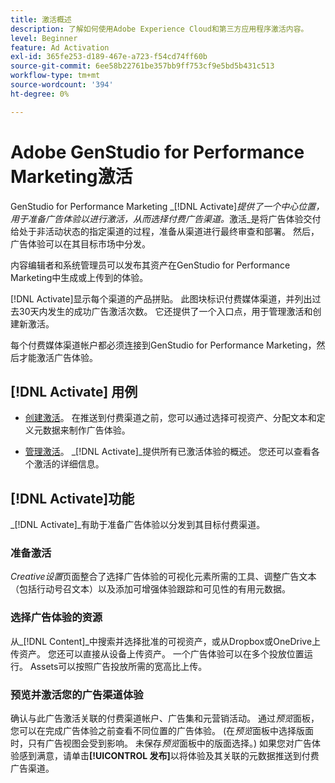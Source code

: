 ```yaml
---
title: 激活概述
description: 了解如何使用Adobe Experience Cloud和第三方应用程序激活内容。
level: Beginner
feature: Ad Activation
exl-id: 365fe253-d189-467e-a723-f54cd74ff60b
source-git-commit: 6ee58b22761be357bb9ff753cf9e5bd5b431c513
workflow-type: tm+mt
source-wordcount: '394'
ht-degree: 0%

---
```


# Adobe GenStudio for Performance Marketing激活

GenStudio for Performance Marketing _[!DNL Activate]_提供了一个中心位置，用于准备广告体验以进行激活，从而选择付费广告渠道。_&#x200B;激活&#x200B;_是将广告体验交付给处于非活动状态的指定渠道的过程，准备从渠道进行最终审查和部署。 然后，广告体验可以在其目标市场中分发。

内容编辑者和系统管理员可以发布其资产在GenStudio for Performance Marketing中生成或上传到的体验。

[!DNL Activate]显示每个渠道的产品拼贴。 此图块标识付费媒体渠道，并列出过去30天内发生的成功广告激活次数。 它还提供了一个入口点，用于管理激活和创建新激活。

每个付费媒体渠道帐户都必须连接到GenStudio for Performance Marketing，然后才能激活广告体验。

## [!DNL Activate] 用例

* [创建激活](create-activation.md)。 在推送到付费渠道之前，您可以通过选择可视资产、分配文本和定义元数据来制作广告体验。

* [管理激活](manage-activations.md)。 _[!DNL Activate]_提供所有已激活体验的概述。 您还可以查看各个激活的详细信息。

## [!DNL Activate]功能

_[!DNL Activate]_有助于准备广告体验以分发到其目标付费渠道。

### 准备激活

_Creative设置_&#x200B;页面整合了选择广告体验的可视化元素所需的工具、调整广告文本（包括行动号召文本）以及添加可增强体验跟踪和可见性的有用元数据。

### 选择广告体验的资源

从&#x200B;_[!DNL Content]_中搜索并选择批准的可视资产，或从Dropbox或OneDrive上传资产。 您还可以直接从设备上传资产。 一个广告体验可以在多个投放位置运行。 Assets可以按照广告投放所需的宽高比上传。

### 预览并激活您的广告渠道体验

确认与此广告激活关联的付费渠道帐户、广告集和元营销活动。 通过&#x200B;_预览_&#x200B;面板，您可以在完成广告体验之前查看不同位置的广告体验。 (在&#x200B;_预览_&#x200B;面板中选择版面时，只有广告视图会受到影响。 未保存&#x200B;_预览_&#x200B;面板中的版面选择。) 如果您对广告体验感到满意，请单击&#x200B;**[!UICONTROL 发布]**&#x200B;以将体验及其关联的元数据推送到付费广告渠道。

